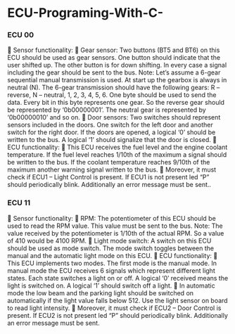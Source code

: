 # ECU-Programing-With-C-
<!DOCTYPE html>
<html>
<body>
<h3>ECU 00</h3>
<p>
 Sensor functionality:
 Gear sensor: Two buttons (BT5 and BT6) on this ECU should be used as gear sensors. One
button should indicate that the user shifted up. The other button is for down shifting. In
every case a signal including the gear should be sent to the bus. Note: Let’s assume a 6-gear
sequential manual transmission is used. At start up the gearbox is always in neutral (N). The
6-gear transmission should have the following gears: R – reverse, N – neutral, 1, 2, 3, 4, 5, 6.
One byte should be used to send the data. Every bit in this byte represents one gear. So the
reverse gear should be represented by ‘0b00000001’. The neutral gear is represented by
‘0b00000010’ and so on.
 Door sensors: Two switches should represent sensors included in the doors. One switch for
the left door and another switch for the right door. If the doors are opened, a logical ‘0’
should be written to the bus. A logical ‘1’ should signalize that the door is closed.
 ECU functionality:
 This ECU receives the fuel level and the engine coolant temperature. If the fuel level reaches
1/10th of the maximum a signal should be written to the bus. If the coolant temperature
reaches 9/10th of the maximum another warning signal written to the bus.
 Moreover, it must check if ECU1 – Light Control is present. If ECU1 is not present led “P”
should periodically blink. Additionally an error message must be sent..</p>

<h3>ECU 11</h3>
<p>
 Sensor functionality:
 RPM: The potentiometer of this ECU should be used to read the RPM value. This value must
be sent to the bus. Note: The value received by the potentiometer is 1/10th of the actual
RPM. So a value of 410 would be 4100 RPM.
 Light mode switch: A switch on this ECU should be used as mode switch. The mode switch
toggles between the manual and the automatic light mode on this ECU.
 ECU functionality:
 This ECU implements two modes. The first mode is the manual mode. In manual mode the
ECU receives 6 signals which represent different light states. Each state switches a light on or
off. A logical ‘0’ received means the light is switched on. A logical ‘1’ should switch off a light.
 In automatic mode the low beam and the parking light should be switched on automatically if
the light value falls below 512. Use the light sensor on board to read light intensity.
 Moreover, it must check if ECU2 – Door Control is present. If ECU2 is not present led “P”
should periodically blink. Additionally an error message must be sent.</p>
  
</body>
</html>
